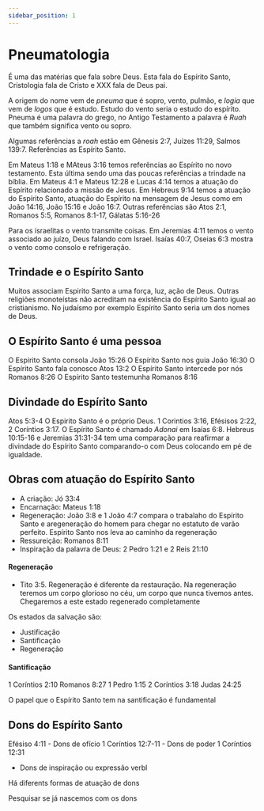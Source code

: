 ```yaml
---
sidebar_position: 1
---
```


# Pneumatologia

É uma das matérias que fala sobre Deus. Esta fala do Espírito Santo, Cristologia fala de Cristo e XXX fala de Deus pai.

A origem do nome vem de _pneuma_ que é sopro, vento, pulmão, e _logia_ que vem de _logos_ que é estudo. Estudo do vento seria o estudo do espírito. Pneuma é uma palavra do grego, no Antigo Testamento a palavra é _Ruah_ que também significa vento ou sopro.

Algumas referências a _roah_ estão em Gênesis 2:7, Juízes 11:29, Salmos 139:7. Referências as Espírito Santo.

Em Mateus 1:18 e MAteus 3:16 temos referências ao Espírito no novo testamento. Esta última sendo uma das poucas referências a trindade na bíblia. Em Mateus 4:1 e Mateus 12:28 e Lucas 4:14 temos a atuação do Espírito relacionado a missão de Jesus. Em Hebreus 9:14 temos a atuação do Espírito Santo, atuação do Espírito na mensagem de Jesus como em João 14:16, João 15:16 e João 16:7. Outras referências são Atos 2:1, Romanos 5:5, Romanos 8:1-17, Gálatas 5:16-26


Para os israelitas o vento transmite coisas. Em Jeremias 4:11 temos o vento associado ao juízo, Deus falando com Israel. Isaías 40:7, Oseias 6:3 mostra o vento como consolo e refrigeração.

## Trindade e o Espírito Santo

Muitos associam Espirito Santo a uma força, luz, ação de Deus. Outras religiões monoteístas não acreditam na existência do Espírito Santo igual ao cristianismo. No judaísmo por exemplo Espírito Santo seria um dos nomes de Deus.

## O Espírito Santo é uma pessoa

O Espírito Santo consola João 15:26
O Espírito Santo nos guia João 16:30
O Espírito Santo fala conosco Atos 13:2
O Espírito Santo intercede por nós Romanos 8:26
O Espírito Santo testemunha Romanos 8:16

## Divindade do Espírito Santo

Atos 5:3-4 O Espirito Santo é o próprio Deus. 1 Corintios 3:16, Efésisos 2:22, 2 Coríntios 3:17. O Espírito Santo é chamado _Adonai_ em Isaías 6:8. Hebreus 10:15-16 e Jeremias 31:31-34 tem uma comparação para reafirmar a divindade do Espírito Santo comparando-o com Deus colocando em pé de igualdade.

## Obras com atuação do Espírito Santo

- A criação: Jó 33:4
- Encarnação: Mateus 1:18
- Regeneração: João 3:8 e 1 João 4:7 compara o trabalaho do Espírito Santo e aregeneração do homem para chegar no estatuto de varão perfeito. Espírito Santo nos leva ao caminho da regeneração
- Ressureição: Romanos 8:11
- Inspiração da palavra de Deus: 2 Pedro 1:21 e 2 Reis 21:10

#### Regeneração

- Tito 3:5. Regeneração é diferente da restauração. Na regeneração teremos um corpo glorioso no céu, um corpo que nunca tivemos antes. Chegaremos a este estado regenerado completamente

Os estados da salvação são:
- Justificação
- Santificação
- Regeneração

#### Santificação

1 Coríntios 2:10
Romanos 8:27
1 Pedro 1:15
2 Coríntios 3:18
Judas 24:25

O papel que o Espírito Santo tem na santificação é fundamental

## Dons do Espírito Santo

Efésiso 4:11 - Dons de ofício
1 Coríntios 12:7-11 - Dons de poder
1 Coríntios 12:31
- Dons de inspiração ou expressão verbl

Há diferents formas de atuação de dons

Pesquisar se já nascemos com os dons